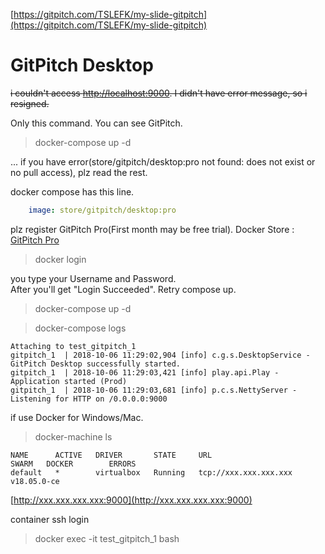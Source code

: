 [https://gitpitch.com/TSLEFK/my-slide-gitpitch](https://gitpitch.com/TSLEFK/my-slide-gitpitch)


# GitPitch Desktop
~~i couldn't access [http://localhost:9000](http://localhost:9000). I didn't have error message, so i resigned.~~

Only this command. You can see GitPitch.
> docker-compose up -d


... if you have error(store/gitpitch/desktop:pro not found: does not exist or no pull access), plz read the rest.

docker compose has this line.
```yaml 
    image: store/gitpitch/desktop:pro
```
plz register GitPitch Pro(First month may be free trial).
Docker Store : [GitPitch Pro](https://store.docker.com/images/gitpitch-pro)  

> docker login

you type your Username and Password.  
After you'll get "Login Succeeded". Retry compose up.

> docker-compose up -d

> docker-compose logs

```
Attaching to test_gitpitch_1
gitpitch_1  | 2018-10-06 11:29:02,904 [info] c.g.s.DesktopService - GitPitch Desktop successfully started.
gitpitch_1  | 2018-10-06 11:29:03,421 [info] play.api.Play - Application started (Prod)
gitpitch_1  | 2018-10-06 11:29:03,681 [info] p.c.s.NettyServer - Listening for HTTP on /0.0.0.0:9000
```

if use Docker for Windows/Mac. 
> docker-machine ls

```
NAME      ACTIVE   DRIVER       STATE     URL                         SWARM   DOCKER        ERRORS
default   *        virtualbox   Running   tcp://xxx.xxx.xxx.xxx         v18.05.0-ce
```
[http://xxx.xxx.xxx.xxx:9000](http://xxx.xxx.xxx.xxx:9000)

container ssh login
> docker exec -it test_gitpitch_1 bash

